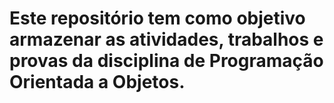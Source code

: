 # Este repositório tem como objetivo armazenar as atividades, trabalhos e provas da disciplina de Programação Orientada a Objetos.
